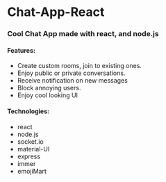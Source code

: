 # Chat-App-React

### Cool Chat App made with react, and node.js

#### Features:
* Create custom rooms, join to existing ones.
* Enjoy public or private conversations.
* Receive notification on new messages
* Block annoying users.
* Enjoy cool looking UI

#### Technologies:
* react
* node.js
* socket.io
* material-UI
* express
* immer
* emojiMart
